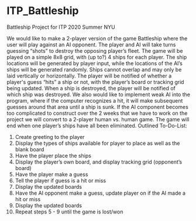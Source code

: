 # ITP_Battleship
Battleship Project for ITP 2020 Summer NYU

We would like to make a 2-player version of the game Battleship where the user will play against an AI opponent. The player and AI will take turns guessing “shots” to destroy the opposing player’s fleet. The game will be played on a simple 8x8 grid, with (up to?) 4 ships for each player. The ship locations will be generated by player input, while the locations of the AI’s ships will be generated randomly. Ships cannot overlap and may only be laid vertically or horizontally. The player will be notified of whether a player's guess “hits” a ship or not, with the player’s board or tracking grid being updated. When a ship is destroyed, the player will be notified of which ship was destroyed. We also would like to implement weak AI into the program, where if the computer recognizes a hit, it will make subsequent guesses around that area until a ship is sunk. If the AI component becomes too complicated to construct over the 2 weeks that we have to work on the project we will convert to a 2-player human vs. human game. The game will end when one player’s ships have all been eliminated.
Outlined To-Do-List:

1.	Create greeting to the player
2.	Display the types of ships available for player to place as well as the blank board
3.	Have the player place the ships
4.	Display the player’s own board, and display tracking grid (opponent’s board)
5.	Have the player make a guess
6.	Tell the player if guess is a hit or miss
7.	Display the updated boards
8.	Have the AI opponent make a guess, update player on if the AI made a hit or miss
9.	Display the updated boards
10.	Repeat steps 5 - 9 until the game is lost/won
